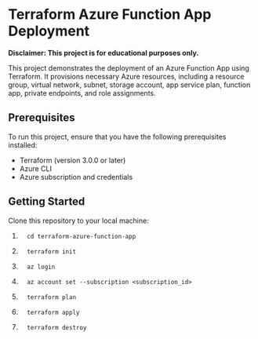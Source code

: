 # Terraform Azure Function App Deployment

**Disclaimer: This project is for educational purposes only.**

This project demonstrates the deployment of an Azure Function App using Terraform. It provisions necessary Azure resources, including a resource group, virtual network, subnet, storage account, app service plan, function app, private endpoints, and role assignments.


## Prerequisites

To run this project, ensure that you have the following prerequisites installed:

- Terraform (version 3.0.0 or later)
- Azure CLI
- Azure subscription and credentials

## Getting Started

 Clone this repository to your local machine:

1. ```shell
     cd terraform-azure-function-app
2. ```shell
     terraform init
3. ```shell
     az login
4. ```shell
     az account set --subscription <subscription_id>
5. ```shell
     terraform plan
6. ```shell
     terraform apply
7. ```shell
     terraform destroy

